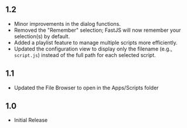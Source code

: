 ## 1.2
- Minor improvements in the dialog functions.
- Removed the "Remember" selection; FastJS will now remember your selection(s) by default.
- Added a playlist feature to manage multiple scripts more efficiently.
- Updated the configuration view to display only the filename (e.g., `script.js`) instead of the full path for each selected script.

## 1.1
- Updated the File Browser to open in the Apps/Scripts folder

## 1.0
- Initial Release
